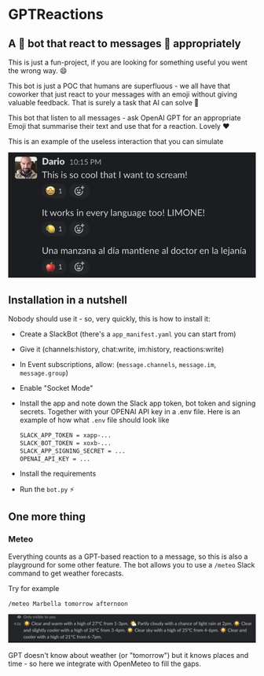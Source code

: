 # GPTReactions

## A 🤖 bot that react to messages 💌 appropriately

This is just a fun-project, if you are looking for something useful
you went the wrong way. 😄

This bot is just a POC that humans are superfluous - we all have that
coworker that just react to your messages with an emoji without giving
valuable feedback. That is surely a task that AI can solve 🤣

This bot that listen to all messages - ask OpenAI GPT for an appropriate
Emoji that summarise their text and use that for a reaction. Lovely ❤️

This is an example of the useless interaction that you can simulate

![](examples/message_reactions.png)

## Installation in a nutshell

Nobody should use it - so, very quickly, this is how to install it:

* Create a SlackBot (there's a `app_manifest.yaml` you can start from)
* Give it (channels:history, chat:write, im:history, reactions:write)
* In Event subscriptions, allow: (`message.channels`, `message.im`,
  `message.group`)
* Enable "Socket Mode"
* Install the app and note down the Slack app token, bot token and signing secrets.
  Together with your OPENAI API key in a .env file.
  Here is an example of how what `.env` file should look like

  ```
  SLACK_APP_TOKEN = xapp-...
  SLACK_BOT_TOKEN = xoxb-...
  SLACK_APP_SIGNING_SECRET = ...
  OPENAI_API_KEY = ...
  ```
* Install the requirements
* Run the `bot.py` ⚡️

## One more thing

### Meteo

Everything counts as a GPT-based reaction to a message,
so this is also a playground for some other feature.
The bot allows you to use a `/meteo` Slack command to get weather forecasts.

Try for example
```
/meteo Marbella tomorrow afternoon
```

![](examples/meteo.png)

GPT doesn't know about weather (or "tomorrow") but it knows places
and time - so here we integrate with OpenMeteo to fill the gaps.
